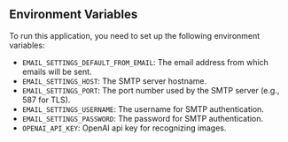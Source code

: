 ## Environment Variables

To run this application, you need to set up the following environment variables:

- `EMAIL_SETTINGS_DEFAULT_FROM_EMAIL`: The email address from which emails will be sent.
- `EMAIL_SETTINGS_HOST`: The SMTP server hostname.
- `EMAIL_SETTINGS_PORT`: The port number used by the SMTP server (e.g., 587 for TLS).
- `EMAIL_SETTINGS_USERNAME`: The username for SMTP authentication.
- `EMAIL_SETTINGS_PASSWORD`: The password for SMTP authentication.
- `OPENAI_API_KEY`: OpenAI api key for recognizing images.
